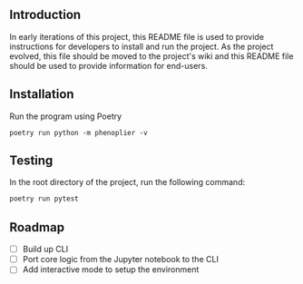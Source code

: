 ## Introduction
In early iterations of this project, this README file is used to provide instructions for developers to install and run the project. As the project evolved, this file should be moved to the project's wiki and this README file should be used to provide information for end-users.

## Installation

Run the program using Poetry
```
poetry run python -m phenoplier -v
```

## Testing
In the root directory of the project, run the following command:
```bash
poetry run pytest
```

## Roadmap
- [ ] Build up CLI
- [ ] Port core logic from the Jupyter notebook to the CLI
- [ ] Add interactive mode to setup the environment